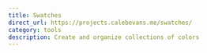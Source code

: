 ```yaml
---
title: Swatches
direct_url: https://projects.calebevans.me/swatches/
category: tools
description: Create and organize collections of colors
---
```

